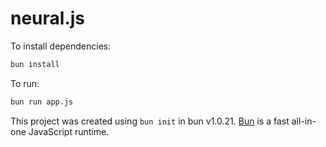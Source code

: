 # neural.js

To install dependencies:

```bash
bun install
```

To run:

```bash
bun run app.js
```

This project was created using `bun init` in bun v1.0.21. [Bun](https://bun.sh) is a fast all-in-one JavaScript runtime.
